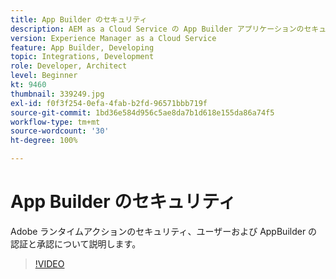 ```yaml
---
title: App Builder のセキュリティ
description: AEM as a Cloud Service の App Builder アプリケーションのセキュリティについて説明します。
version: Experience Manager as a Cloud Service
feature: App Builder, Developing
topic: Integrations, Development
role: Developer, Architect
level: Beginner
kt: 9460
thumbnail: 339249.jpg
exl-id: f0f3f254-0efa-4fab-b2fd-96571bbb719f
source-git-commit: 1bd36e584d956c5ae8da7b1d618e155da86a74f5
workflow-type: tm+mt
source-wordcount: '30'
ht-degree: 100%

---
```


# App Builder のセキュリティ

Adobe ランタイムアクションのセキュリティ、ユーザーおよび AppBuilder の認証と承認について説明します。

>[!VIDEO](https://video.tv.adobe.com/v/339249/?quality=12&learn=on)
